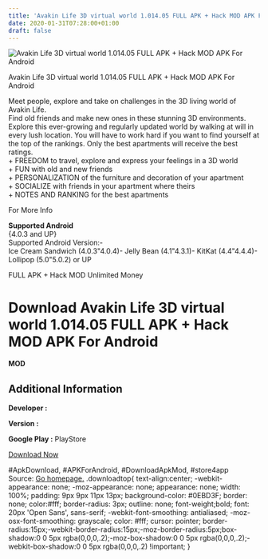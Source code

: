 ```yaml
---
title: 'Avakin Life 3D virtual world 1.014.05 FULL APK + Hack MOD APK For Android'
date: 2020-01-31T07:28:00+01:00
draft: false
---
```


![Avakin Life 3D virtual world 1.014.05 FULL APK + Hack MOD APK For Android](https://i0.wp.com/apkhome.net/wp-content/uploads/2017/06/Avakin-Life-3D-virtual-world-1.014.05.png "Avakin Life 3D virtual world 1.014.05 FULL APK + Hack MOD APK For Android")

  

Avakin Life 3D virtual world 1.014.05 FULL APK + Hack MOD APK For Android

Meet people, explore and take on challenges in the 3D living world of Avakin Life.  
Find old friends and make new ones in these stunning 3D environments. Explore this ever-growing and regularly updated world by walking at will in every lush location. You will have to work hard if you want to find yourself at the top of the rankings. Only the best apartments will receive the best ratings.  
\+ FREEDOM to travel, explore and express your feelings in a 3D world  
\+ FUN with old and new friends  
\+ PERSONALIZATION of the furniture and decoration of your apartment  
\+ SOCIALIZE with friends in your apartment where theirs  
\+ NOTES AND RANKING for the best apartments

For More Info

**Supported Android**  
{4.0.3 and UP}  
Supported Android Version:-  
Ice Cream Sandwich (4.0.3"4.0.4)- Jelly Bean (4.1"4.3.1)- KitKat (4.4"4.4.4)- Lollipop (5.0"5.0.2) or UP

FULL APK + Hack MOD Unlimited Money

Download Avakin Life 3D virtual world 1.014.05 FULL APK + Hack MOD APK For Android
==================================================================================

**MOD**

Additional Information
----------------------

**Developer :**

**Version :**

**Google Play :** PlayStore

  

[Download Now](https://store4app.co/post/avakin-life-3d-virtual-world-1-014-05-full-apk-hack-mod-apk-for-android_1573670960)

  
#ApkDownload, #APKForAndroid, #DownloadApkMod, #store4app  
Source: [Go homepage.](https://store4app.co/post/avakin-life-3d-virtual-world-1-014-05-full-apk-hack-mod-apk-for-android_1573670960) .downloadtop{ text-align:center; -webkit-appearance: none; -moz-appearance: none; appearance: none; width: 100%; padding: 9px 9px 11px 13px; background-color: #0EBD3F; border: none; color:#fff; border-radius: 3px; outline: none; font-weight;bold; font: 20px 'Open Sans', sans-serif; -webkit-font-smoothing: antialiased; -moz-osx-font-smoothing: grayscale; color: #fff; cursor: pointer; border-radius:15px;-webkit-border-radius:15px;-moz-border-radius:5px;box-shadow:0 0 5px rgba(0,0,0,.2);-moz-box-shadow:0 0 5px rgba(0,0,0,.2);-webkit-box-shadow:0 0 5px rgba(0,0,0,.2) !important; }